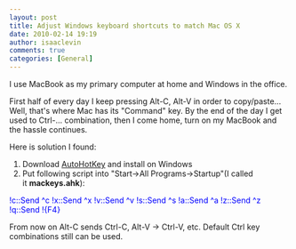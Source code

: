 ```yaml
---
layout: post
title: Adjust Windows keyboard shortcuts to match Mac OS X
date: 2010-02-14 19:19
author: isaaclevin
comments: true
categories: [General]
---
```

I use MacBook as my primary computer at home and Windows in the office.

First half of every day I keep pressing Alt-C, Alt-V in order to copy/paste... Well, that's where Mac has its "Command" key. By the end of the day I get used to Ctrl-... combination, then I come home, turn on my MacBook and the hassle continues.

Here is solution I found:
<ol>
	<li>Download <a href="http://www.autohotkey.com/">AutoHotKey</a> and install on Windows</li>
	<li>Put following script into "Start-&gt;All Programs-&gt;Startup"(I called it <strong>mackeys.ahk</strong>):</li>
</ol>
<span style="color:#0000ff;">!c::Send ^c
!x::Send ^x
!v::Send ^v
!s::Send ^s
!a::Send ^a
!z::Send ^z
!q::Send !{F4}</span>

From now on Alt-C sends Ctrl-C, Alt-V -&gt; Ctrl-V, etc. Default Ctrl key combinations still can be used.
